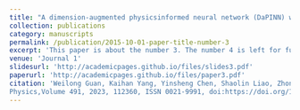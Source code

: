 ```yaml
---
title: "A dimension-augmented physicsinformed neural network (DaPINN) with high level accuracy and efficiency"
collection: publications
category: manuscripts
permalink: /publication/2015-10-01-paper-title-number-3
excerpt: 'This paper is about the number 3. The number 4 is left for future work.'
venue: 'Journal 1'
slidesurl: 'http://academicpages.github.io/files/slides3.pdf'
paperurl: 'http://academicpages.github.io/files/paper3.pdf'
citation: 'Weilong Guan, Kaihan Yang, Yinsheng Chen, Shaolin Liao, Zhong Guan, A dimension-augmented physicsinformed neural network (DaPINN) with high level accuracy and efficiency, Journal of Computational
Physics,Volume 491, 2023, 112360, ISSN 0021-9991, doi:https://doi.org/10.1016/j.jcp.2023.112360'
---
```

